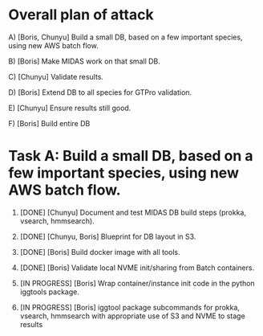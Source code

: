 # Overall plan of attack

 A)  [Boris, Chunyu]   Build a small DB, based on a few important species, using new AWS batch flow.

 B)  [Boris]   Make MIDAS work on that small DB.

 C)  [Chunyu]  Validate results.

 D)  [Boris]   Extend DB to all species for GTPro validation.

 E)  [Chunyu]  Ensure results still good.

 F)  [Boris]   Build entire DB

#  Task A:  Build a small DB, based on a few important species, using new AWS batch flow.

1.  [DONE] [Chunyu]  Document and test MIDAS DB build steps (prokka, vsearch, hmmsearch).

2.  [DONE] [Chunyu, Boris]  Blueprint for DB layout in S3.

3.  [DONE] [Boris]  Build docker image with all tools.

4.  [DONE] [Boris]  Validate local NVME init/sharing from Batch containers.

5.  [IN PROGRESS]  [Boris]  Wrap container/instance init code in the python iggtools package.

6.  [IN PROGRESS]  [Boris]  iggtool package subcommands for prokka, vsearch, hmmsearch with appropriate use of S3 and NVME to stage results

